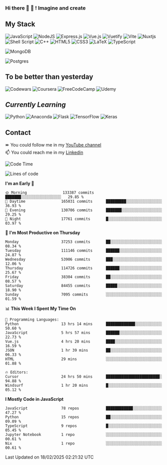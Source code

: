 ### Hi there 👋 🤖 ! Imagine and create

## My Stack
![JavaScript](https://img.shields.io/badge/javascript-%23323330.svg?style=for-the-badge&logo=javascript&logoColor=%23F7DF1E) ![NodeJS](https://img.shields.io/badge/node.js-6DA55F?style=for-the-badge&logo=node.js&logoColor=white) <img alt="Express.js" src="https://img.shields.io/badge/express.js%20-%23404d59.svg?&style=for-the-badge"/> ![Vue.js](https://img.shields.io/badge/vuejs-%2335495e.svg?style=for-the-badge&logo=vuedotjs&logoColor=%234FC08D) ![Vuetify](https://img.shields.io/badge/Vuetify-1867C0?style=for-the-badge&logo=vuetify&logoColor=AEDDFF) ![Vite](https://img.shields.io/badge/vite-%23646CFF.svg?style=for-the-badge&logo=vite&logoColor=white) ![Nuxtjs](https://img.shields.io/badge/Nuxt-002E3B?style=for-the-badge&logo=nuxtdotjs&logoColor=#00DC82) ![Shell Script](https://img.shields.io/badge/shell_script-%23121011.svg?style=for-the-badge&logo=gnu-bash&logoColor=white) ![C++](https://img.shields.io/badge/c++-%2300599C.svg?style=for-the-badge&logo=c%2B%2B&logoColor=white) ![HTML5](https://img.shields.io/badge/html5-%23E34F26.svg?style=for-the-badge&logo=html5&logoColor=white) ![CSS3](https://img.shields.io/badge/css3-%231572B6.svg?style=for-the-badge&logo=css3&logoColor=white) ![LaTeX](https://img.shields.io/badge/latex-%23008080.svg?style=for-the-badge&logo=latex&logoColor=white) ![TypeScript](https://img.shields.io/badge/typescript-%23007ACC.svg?style=for-the-badge&logo=typescript&logoColor=white)
<div>
  <img alt="MongoDB" src ="https://img.shields.io/badge/MongoDB-%234ea94b.svg?&style=for-the-badge&logo=mongodb&logoColor=white"/>
  
  ![Postgres](https://img.shields.io/badge/postgres-%23316192.svg?style=for-the-badge&logo=postgresql&logoColor=white)
</div>

## To be better than yesterday
![Codewars](https://img.shields.io/badge/Codewars-B1361E?style=for-the-badge&logo=codewars&logoColor=grey)
  ![Coursera](https://img.shields.io/badge/Coursera-%230056D2.svg?style=for-the-badge&logo=Coursera&logoColor=white)
  ![FreeCodeCamp](https://img.shields.io/badge/Freecodecamp-%23123.svg?&style=for-the-badge&logo=freecodecamp&logoColor=green)
  ![Udemy](https://img.shields.io/badge/Udemy-A435F0?style=for-the-badge&logo=Udemy&logoColor=white)

## *Currently Learning*
![Python](https://img.shields.io/badge/python-3670A0?style=for-the-badge&logo=python&logoColor=ffdd54) ![Anaconda](https://img.shields.io/badge/Anaconda-%2344A833.svg?style=for-the-badge&logo=anaconda&logoColor=white) 
![Flask](https://img.shields.io/badge/flask-%23000.svg?style=for-the-badge&logo=flask&logoColor=white) ![TensorFlow](https://img.shields.io/badge/TensorFlow-%23FF6F00.svg?style=for-the-badge&logo=TensorFlow&logoColor=white) ![Keras](https://img.shields.io/badge/Keras-%23D00000.svg?style=for-the-badge&logo=Keras&logoColor=white)

## Contact
⏩ You could follow me in my <a href="https://www.youtube.com/c/ViktorJimenezF" target="blank">YouTube channel</a>   <br>
📫 You could reach me in my <a href="https://www.linkedin.com/in/victorjuanjimenez/" target="blank">Linkedin</a>  

<!--START_SECTION:waka-->
![Code Time](http://img.shields.io/badge/Code%20Time-3%2C225%20hrs%2023%20mins-blue)

![Lines of code](https://img.shields.io/badge/From%20Hello%20World%20I%27ve%20Written-627.1%20million%20lines%20of%20code-blue)

**I'm an Early 🐤** 

```text
🌞 Morning                133387 commits      ███████░░░░░░░░░░░░░░░░░░   29.85 % 
🌆 Daytime                165031 commits      █████████░░░░░░░░░░░░░░░░   36.93 % 
🌃 Evening                130706 commits      ███████░░░░░░░░░░░░░░░░░░   29.25 % 
🌙 Night                  17761 commits       █░░░░░░░░░░░░░░░░░░░░░░░░   03.97 % 
```
📅 **I'm Most Productive on Thursday** 

```text
Monday                   37253 commits       ██░░░░░░░░░░░░░░░░░░░░░░░   08.34 % 
Tuesday                  111146 commits      ██████░░░░░░░░░░░░░░░░░░░   24.87 % 
Wednesday                53906 commits       ███░░░░░░░░░░░░░░░░░░░░░░   12.06 % 
Thursday                 114726 commits      ██████░░░░░░░░░░░░░░░░░░░   25.67 % 
Friday                   38304 commits       ██░░░░░░░░░░░░░░░░░░░░░░░   08.57 % 
Saturday                 84455 commits       █████░░░░░░░░░░░░░░░░░░░░   18.90 % 
Sunday                   7095 commits        ░░░░░░░░░░░░░░░░░░░░░░░░░   01.59 % 
```


📊 **This Week I Spent My Time On** 

```text
💬 Programming Languages: 
Python                   13 hrs 14 mins      █████████████░░░░░░░░░░░░   50.60 % 
JavaScript               5 hrs 57 mins       ██████░░░░░░░░░░░░░░░░░░░   22.73 % 
Vue.js                   4 hrs 20 mins       ████░░░░░░░░░░░░░░░░░░░░░   16.59 % 
JSON                     1 hr 39 mins        ██░░░░░░░░░░░░░░░░░░░░░░░   06.33 % 
HTML                     29 mins             ░░░░░░░░░░░░░░░░░░░░░░░░░   01.88 % 

🔥 Editors: 
Cursor                   24 hrs 50 mins      ████████████████████████░   94.88 % 
Windsurf                 1 hr 20 mins        █░░░░░░░░░░░░░░░░░░░░░░░░   05.12 % 
```

**I Mostly Code in JavaScript** 

```text
JavaScript               78 repos            ████████████░░░░░░░░░░░░░   47.27 % 
Python                   15 repos            ██░░░░░░░░░░░░░░░░░░░░░░░   09.09 % 
TypeScript               9 repos             █░░░░░░░░░░░░░░░░░░░░░░░░   05.45 % 
Jupyter Notebook         1 repo              ░░░░░░░░░░░░░░░░░░░░░░░░░   00.61 % 
Nix                      1 repo              ░░░░░░░░░░░░░░░░░░░░░░░░░   00.61 % 
```




 Last Updated on 18/02/2025 02:21:32 UTC
<!--END_SECTION:waka-->

<!--
**ViktorJJF/ViktorJJF** is a ✨ _special_ ✨ repository because its `README.md` (this file) appears on your GitHub profile.



Here are some ideas to get you started:

- 🔭 I’m currently working on ...
- 🌱 I’m currently learning ...
- 👯 I’m looking to collaborate on ...
- 🤔 I’m looking for help with ...
- 💬 Ask me about ...
- 📫 How to reach me: ...
- 😄 Pronouns: ...
- ⚡ Fun fact: ...
-->
